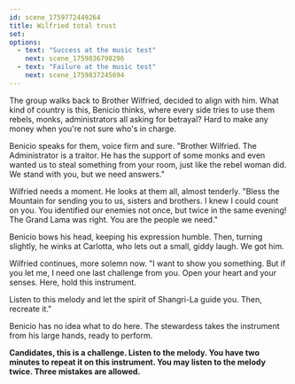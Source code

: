 ```yaml
---
id: scene_1759772449264
title: Wilfried total trust
set:
options:
  - text: "Success at the music test"
    next: scene_1759836798296
  - text: "Failure at the music test"
    next: scene_1759837245694
---
```


The group walks back to Brother Wilfried, decided to align with him.
What kind of country is this, Benicio thinks, where every side tries to use them rebels, monks, administrators all asking for betrayal?
Hard to make any money when you're not sure who's in charge.

Benicio speaks for them, voice firm and sure.
"Brother Wilfried. The Administrator is a traitor. He has the support of some monks and even wanted us to steal something from your room, just like the rebel woman did. We stand with you, but we need answers."

Wilfried needs a moment. He looks at them all, almost tenderly.
"Bless the Mountain for sending you to us, sisters and brothers. I knew I could count on you. You identified our enemies not once, but twice in the same evening! The Grand Lama was right. You are the people we need."

Benicio bows his head, keeping his expression humble.
Then, turning slightly, he winks at Carlotta, who lets out a small, giddy laugh.
We got him.

Wilfried continues, more solemn now.
"I want to show you something. But if you let me, I need one last challenge from you. Open your heart and your senses. Here, hold this instrument.

Listen to this melody and let the spirit of Shangri-La guide you. Then, recreate it."

Benicio has no idea what to do here. The stewardess takes the instrument from his large hands, ready to perform.

**Candidates, this is a challenge. Listen to the melody. You have two minutes to repeat it on this instrument. You may listen to the melody twice. Three mistakes are allowed.**